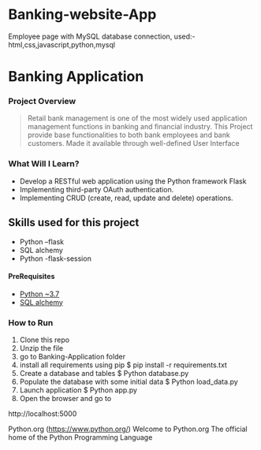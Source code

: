 # Banking-website-App
Employee page with MySQL database connection, used:-html,css,javascript,python,mysql
# Banking Application
### Project Overview
>Retail bank management is one of the most widely used application management functions in
banking and financial industry. This Project provide base functionalities to both
bank employees and bank customers. Made it available through well-defined User Interface


### What Will I Learn?
  * Develop a RESTful web application using the Python framework Flask
  * Implementing third-party OAuth authentication.
  * Implementing CRUD (create, read, update and delete) operations.

## Skills used for this project
- Python –flask
- SQL alchemy
- Python -flask-session


#### PreRequisites
  * [Python ~3.7](https://www.python.org/)
  * [SQL alchemy](https://www.sqlalchemy.org/)


### How to Run
1. Clone this repo
2. Unzip the file
3. go to Banking-Application folder
4. install all requirements using pip 
$ pip install -r requirements.txt
5. Create a database and tables 
$ Python database.py
6. Populate the database with some initial data
$ Python load_data.py
7. Launch application
$ Python app.py
8. Open the browser and go to

 http://localhost:5000

Python.org (https://www.python.org/)
Welcome to Python.org
The official home of the Python Programming Language

